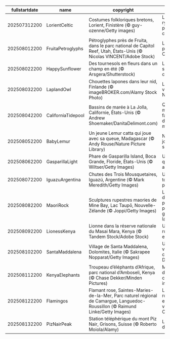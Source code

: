 |fullstartdate|name|copyright|title|image|
|--|--|--|--|--|
202507312200|LorientCeltic|Costumes folkloriques bretons, Lorient, Finistère (© guy-ozenne/Getty images)|Lorient, au rythme des peuples celtes|![](/fr-FR/2025/08/202507312200LorientCeltic.jpg)|
202508012200|FruitaPetroglyphs|Pétroglyphes près de Fruita, dans le parc national de Capitol Reef, Utah, États-Unis (© Nicolas VINCENT/Adobe Stock)|Les pierres parlent à Capitol Reef|![](/fr-FR/2025/08/202508012200FruitaPetroglyphs.jpg)|
202508022200|HappySunflower|Des tournesols en fleurs dans un champ en été (© Arsgera/Shutterstock)|Les petits soleils des champs|![](/fr-FR/2025/08/202508022200HappySunflower.jpg)|
202508032200|LaplandOwl|Chouettes lapones dans leur nid, Finlande (© imageBROKER.com/Alamy Stock Photo)|La sagesse venue du Nord|![](/fr-FR/2025/08/202508032200LaplandOwl.jpg)|
202508042200|CaliforniaTidepool|Bassins de marée à La Jolla, Californie, États-Unis (© Andrew Shoemaker/DanitaDelimont.com)|Quand la mer façonne des mondes miniatures|![](/fr-FR/2025/08/202508042200CaliforniaTidepool.jpg)|
202508052200|BabyLemur|Un jeune Lemur catta qui joue avec sa queue, Madagascar (© Andy Rouse/Nature Picture Library)|Naître, jouer, survivre|![](/fr-FR/2025/08/202508052200BabyLemur.jpg)|
202508062200|GasparillaLight|Phare de Gasparilla Island, Boca Grande, Floride, États-Unis (© Wiltser/Getty Images)|Une lumière qui résiste au temps|![](/fr-FR/2025/08/202508062200GasparillaLight.jpg)|
202508072200|IguazuArgentina|Chutes des Trois Mousquetaires, Iguazú, Argentine (© Mark Meredith/Getty Images)|Un pour tous et tous pour un !|![](/fr-FR/2025/08/202508072200IguazuArgentina.jpg)|
202508082200|MaoriRock|Sculptures rupestres maories de Mine Bay, Lac Taupō, Nouvelle-Zélande (© Joppi/Getty Images)|La mémoire des premiers peuples gravée dans la roche|![](/fr-FR/2025/08/202508082200MaoriRock.jpg)|
202508092200|LionessKenya|Lionne dans la réserve nationale du Masai Mara, Kenya (© Tandem Stock/Adobe Stock)|Un rugissement en sursis|![](/fr-FR/2025/08/202508092200LionessKenya.jpg)|
202508102200|SantaMaddalena|Village de Santa Maddalena, Dolomites, Italie (© Sakrapee Nopparat/Getty Images)|Un tableau vivant au cœur des Dolomites|![](/fr-FR/2025/08/202508102200SantaMaddalena.jpg)|
202508112200|KenyaElephants|Troupeau d’éléphants d’Afrique, parc national d’Amboseli, Kenya (© Chase Dekker/Minden Pictures)|Mémoire d’éléphant, cœur immense|![](/fr-FR/2025/08/202508112200KenyaElephants.jpg)|
202508122200|Flamingos|Flamant rose, Saintes-Maries-de-la-Mer, Parc naturel régional de Camargue, Languedoc-Roussillon (© Raimund Linke/Getty Images)|Le flamant rose, emblème vivant de la Camargue|![](/fr-FR/2025/08/202508122200Flamingos.jpg)|
202508132200|PizNairPeak|Station téléphérique du mont Piz Nair, Grisons, Suisse (© Roberto Moiola/Alamy)|Le sommet des Grisons|![](/fr-FR/2025/08/202508132200PizNairPeak.jpg)|
